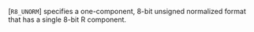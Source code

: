 [`R8_UNORM`] specifies a one-component, 8-bit unsigned
normalized format that has a single 8-bit R component.